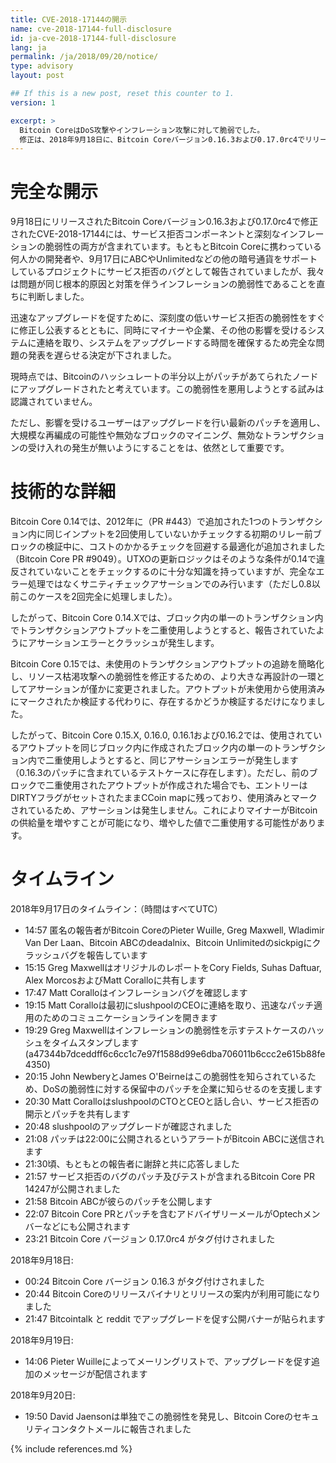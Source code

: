```yaml
---
title: CVE-2018-17144の開示
name: cve-2018-17144-full-disclosure
id: ja-cve-2018-17144-full-disclosure
lang: ja
permalink: /ja/2018/09/20/notice/
type: advisory
layout: post

## If this is a new post, reset this counter to 1.
version: 1

excerpt: >
  Bitcoin CoreはDoS攻撃やインフレーション攻撃に対して脆弱でした。
  修正は、2018年9月18日に、Bitcoin Coreバージョン0.16.3および0.17.0rc4でリリースされました。
---
```


完全な開示
===============
9月18日にリリースされたBitcoin Coreバージョン0.16.3および0.17.0rc4で修正されたCVE-2018-17144には、サービス拒否コンポーネントと深刻なインフレーションの脆弱性の両方が含まれています。もともとBitcoin Coreに携わっている何人かの開発者や、9月17日にABCやUnlimitedなどの他の暗号通貨をサポートしているプロジェクトにサービス拒否のバグとして報告されていましたが、我々は問題が同じ根本的原因と対策を伴うインフレーションの脆弱性であることを直ちに判断しました。

迅速なアップグレードを促すために、深刻度の低いサービス拒否の脆弱性をすぐに修正し公表するとともに、同時にマイナーや企業、その他の影響を受けるシステムに連絡を取り、システムをアップグレードする時間を確保するため完全な問題の発表を遅らせる決定が下されました。

現時点では、Bitcoinのハッシュレートの半分以上がパッチがあてられたノードにアップグレードされたと考えています。この脆弱性を悪用しようとする試みは認識されていません。

ただし、影響を受けるユーザーはアップグレードを行い最新のパッチを適用し、大規模な再編成の可能性や無効なブロックのマイニング、無効なトランザクションの受け入れの発生が無いようにすることをは、依然として重要です。

技術的な詳細
=================


Bitcoin Core 0.14では、2012年に（PR #443）で追加された1つのトランザクション内に同じインプットを2回使用していないかチェックする初期のリレー前ブロックの検証中に、コストのかかるチェックを回避する最適化が追加されました（Bitcoin Core PR #9049）。UTXOの更新ロジックはそのような条件が0.14で違反されていないことをチェックするのに十分な知識を持っていますが、完全なエラー処理ではなくサニティチェックアサーションでのみ行います（ただし0.8以前このケースを2回完全に処理しました）。

したがって、Bitcoin Core 0.14.Xでは、ブロック内の単一のトランザクション内でトランザクションアウトプットを二重使用しようとすると、報告されていたようにアサーションエラーとクラッシュが発生します。

Bitcoin Core 0.15では、未使用のトランザクションアウトプットの追跡を簡略化し、リソース枯渇攻撃への脆弱性を修正するための、より大きな再設計の一環としてアサーションが僅かに変更されました。アウトプットが未使用から使用済みにマークされたか検証する代わりに、存在するかどうか検証するだけになりました。

したがって、Bitcoin Core 0.15.X, 0.16.0, 0.16.1および0.16.2では、使用されているアウトプットを同じブロック内に作成されたブロック内の単一のトランザクション内で二重使用しようとすると、同じアサーションエラーが発生します（0.16.3のパッチに含まれているテストケースに存在します）。ただし、前のブロックで二重使用されたアウトプットが作成された場合でも、エントリーはDIRTYフラグがセットされたままCCoin mapに残っており、使用済みとマークされているため、アサーションは発生しません。これによりマイナーがBitcoinの供給量を増やすことが可能になり、増やした値で二重使用する可能性があります。

タイムライン
========

2018年9月17日のタイムライン：（時間はすべてUTC）

- 14:57 匿名の報告者がBitcoin CoreのPieter Wuille, Greg Maxwell, Wladimir Van Der Laan、Bitcoin ABCのdeadalnix、Bitcoin Unlimitedのsickpigにクラッシュバグを報告しています
- 15:15 Greg MaxwellはオリジナルのレポートをCory Fields, Suhas Daftuar, Alex MorcosおよびMatt Coralloに共有します
- 17:47 Matt Coralloはインフレーションバグを確認します
- 19:15 Matt Coralloは最初にslushpoolのCEOに連絡を取り、迅速なパッチ適用のためのコミュニケーションラインを開きます
- 19:29 Greg Maxwellはインフレーションの脆弱性を示すテストケースのハッシュをタイムスタンプします(a47344b7dceddff6c6cc1c7e97f1588d99e6dba706011b6ccc2e615b88fe4350)
- 20:15 John NewberyとJames O'Beirneはこの脆弱性を知らされているため、DoSの脆弱性に対する保留中のパッチを企業に知らせるのを支援します
- 20:30 Matt CoralloはslushpoolのCTOとCEOと話し合い、サービス拒否の開示とパッチを共有します
- 20:48 slushpoolのアップグレードが確認されました
- 21:08 パッチは22:00に公開されるというアラートがBitcoin ABCに送信されます
- 21:30頃、もともとの報告者に謝辞と共に応答しました
- 21:57 サービス拒否のバグのパッチ及びテストが含まれるBitcoin Core PR 14247が公開されました
- 21:58 Bitcoin ABCが彼らのパッチを公開します
- 22:07 Bitcoin Core PRとパッチを含むアドバイザリーメールがOptechメンバーなどにも公開されます
- 23:21 Bitcoin Core バージョン 0.17.0rc4 がタグ付けされました

2018年9月18日:

- 00:24 Bitcoin Core バージョン 0.16.3 がタグ付けされました
- 20:44 Bitcoin Coreのリリースバイナリとリリースの案内が利用可能になりました
- 21:47 Bitcointalk と reddit でアップグレードを促す公開バナーが貼られます

2018年9月19日: 

- 14:06 Pieter Wuilleによってメーリングリストで、アップグレードを促す追加のメッセージが配信されます

2018年9月20日: 

- 19:50 David Jaensonは単独でこの脆弱性を発見し、Bitcoin Coreのセキュリティコンタクトメールに報告されました

{% include references.md %}
